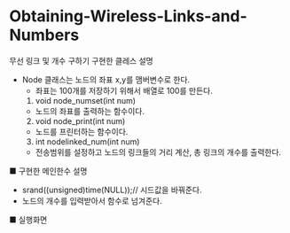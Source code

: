 # Obtaining-Wireless-Links-and-Numbers
무선 링크 및 개수 구하기
 구현한 클레스 설명
 - Node 클래스는 노드의 좌표 x,y를 맴버변수로 한다. 
    - 좌표는 100개를 저장하기 위해서 배열로 100를 만든다.
    1. void node_numset(int num)
      - 노드의 좌표를 출력하는 함수이다.
    2. void node_print(int num)
      - 노드를 프린터하는 함수이다.
    3. int nodelinked_num(int num)
      - 전송범위를 설정하고 노드의 링크들의 거리 계산, 
        총 링크의 개수를 출력한다.

■ 구현한 메인한수 설명
   - srand((unsigned)time(NULL));// 시드값을 바꿔준다.
   - 노드의 개수를 입력받아서 함수로 넘겨준다.

■ 실행화면
